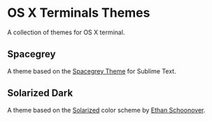OS X  Terminals Themes
======================

A collection of themes for OS X terminal.

## Spacegrey

A theme based on the [Spacegrey Theme](http://kkga.github.io/spacegray/) for Sublime Text.

## Solarized Dark

A theme based on the [Solarized](http://ethanschoonover.com/solarized) color scheme by [Ethan Schoonover](http://ethanschoonover.com).
